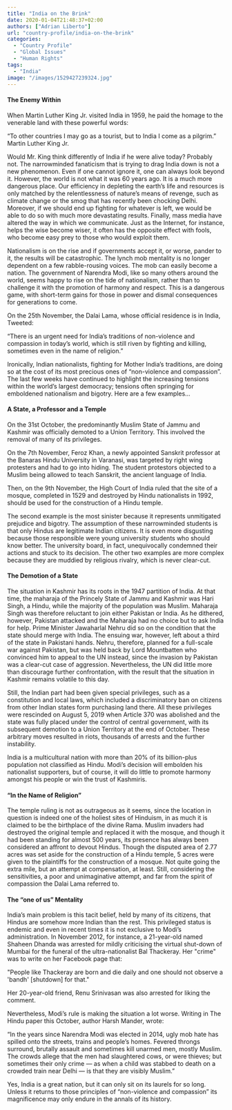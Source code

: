 ```yaml
---
title: "India on the Brink"
date: 2020-01-04T21:48:37+02:00
authors: ["Adrian Liberto"]
url: "country-profile/india-on-the-brink"
categories: 
  - "Country Profile"
  - "Global Issues"
  - "Human Rights"
tags: 
  - "India"
image: "/images/1529427239324.jpg"
---
```


#### **The Enemy Within**

When Martin Luther King Jr. visited India in 1959, he paid the homage to the venerable land with these powerful words:  

“To other countries I may go as a tourist, but to India I come as a pilgrim.” Martin Luther King Jr.

Would Mr. King think differently of India if he were alive today? Probably not. The narrowminded fanaticism that is trying to drag India down is not a new phenomenon. Even if one cannot ignore it, one can always look beyond it. However, the world is not what it was 60 years ago. It is a much more dangerous place. Our efficiency in depleting the earth’s life and resources is only matched by the relentlessness of nature’s means of revenge, such as climate change or the smog that has recently been chocking Delhi.  Moreover, if we should end up fighting for whatever is left, we would be able to do so with much more devastating results. Finally, mass media have altered the way in which we communicate. Just as the Internet, for instance, helps the wise become wiser, it often has the opposite effect with fools, who become easy prey to those who would exploit them.   

Nationalism is on the rise and if governments accept it, or worse, pander to it, the results will be catastrophic. The lynch mob mentality is no longer dependent on a few rabble-rousing voices. The mob can easily become a nation. The government of Narendra Modi, like so many others around the world, seems happy to rise on the tide of nationalism, rather than to challenge it with the promotion of harmony and respect. This is a dangerous game, with short-term gains for those in power and dismal consequences for generations to come.  

On the 25th November, the Dalai Lama, whose official residence is in India, Tweeted:   

“There is an urgent need for India’s traditions of non-violence and compassion in today’s world, which is still riven by fighting and killing, sometimes even in the name of religion.”  

Ironically, Indian nationalists, fighting for Mother India’s traditions, are doing so at the cost of its most precious ones of “non-violence and compassion”. The last few weeks have continued to highlight the increasing tensions within the world’s largest democracy; tensions often springing for emboldened nationalism and bigotry. Here are a few examples...  

#### **A State, a Professor and a Temple**

On the 31st October, the predominantly Muslim State of Jammu and Kashmir was officially demoted to a Union Territory. This involved the removal of many of its privileges.   

On the 7th November, Feroz Khan, a newly appointed Sanskrit professor at the Banaras Hindu University in Varanasi, was targeted by right wing protesters and had to go into hiding. The student protestors objected to a Muslim being allowed to teach Sanskrit, the ancient language of India.   

Then, on the 9th November, the High Court of India ruled that the site of a mosque, completed in 1529 and destroyed by Hindu nationalists in 1992, should be used for the construction of a Hindu temple.   

The second example is the most sinister because it represents unmitigated prejudice and bigotry. The assumption of these narrowminded students is that only Hindus are legitimate Indian citizens. It is even more disgusting because those responsible were young university students who should know better. The university board, in fact, unequivocally condemned their actions and stuck to its decision. The other two examples are more complex because they are muddied by religious rivalry, which is never clear-cut.   

#### **The Demotion of a State**

The situation in Kashmir has its roots in the 1947 partition of India. At that time, the maharaja of the Princely State of Jammu and Kashmir was Hari Singh, a Hindu, while the majority of the population was Muslim. Maharaja Singh was therefore reluctant to join either Pakistan or India. As he dithered, however, Pakistan attacked and the Maharaja had no choice but to ask India for help. Prime Minister Jawaharlal Nehru did so on the condition that the state should merge with India. The ensuing war, however, left about a third of the state in Pakistani hands. Nehru, therefore, planned for a full-scale war against Pakistan, but was held back by Lord Mountbatten who convinced him to appeal to the UN instead, since the invasion by Pakistan was a clear-cut case of aggression. Nevertheless, the UN did little more than discourage further confrontation, with the result that the situation in Kashmir remains volatile to this day.  

Still, the Indian part had been given special privileges, such as a constitution and local laws, which included a discriminatory ban on citizens from other Indian states form purchasing land there. All these privileges were rescinded on August 5, 2019 when Article 370 was abolished and the state was fully placed under the control of central government, with its subsequent demotion to a Union Territory at the end of October. These arbitrary moves resulted in riots, thousands of arrests and the further instability.   

India is a multicultural nation with more than 20% of its billion-plus population not classified as Hindu. Modi’s decision will embolden his nationalist supporters, but of course, it will do little to promote harmony amongst his people or win the trust of Kashmiris.  

#### **“In the Name of Religion”**

The temple ruling is not as outrageous as it seems, since the location in question is indeed one of the holiest sites of Hinduism, in as much it is claimed to be the birthplace of the divine Rama. Muslim invaders had destroyed the original temple and replaced it with the mosque, and though it had been standing for almost 500 years, its presence has always been considered an affront to devout Hindus. Though the disputed area of 2.77 acres was set aside for the construction of a Hindu temple, 5 acres were given to the plaintiffs for the construction of a mosque. Not quite going the extra mile, but an attempt at compensation, at least. Still, considering the sensitivities, a poor and unimaginative attempt, and far from the spirit of compassion the Dalai Lama referred to.   

#### **The “one of us” Mentality**

India’s main problem is this tacit belief, held by many of its citizens, that Hindus are somehow more Indian than the rest. This privileged status is endemic and even in recent times it is not exclusive to Modi’s administration. In November 2012, for instance, a 21-year-old named Shaheen Dhanda was arrested for mildly criticising the virtual shut-down of Mumbai for the funeral of the ultra-nationalist Bal Thackeray. Her "crime" was to write on her Facebook page that:

"People like Thackeray are born and die daily and one should not observe a 'bandh' \[shutdown\] for that."

Her 20-year-old friend, Renu Srinivasan was also arrested for liking the comment.

Nevertheless, Modi’s rule is making the situation a lot worse. Writing in The Hindu paper this October, author Harsh Mander, wrote:

“In the years since Narendra Modi was elected in 2014, ugly mob hate has spilled onto the streets, trains and people’s homes. Fevered throngs surround, brutally assault and sometimes kill unarmed men, mostly Muslim. The crowds allege that the men had slaughtered cows, or were thieves; but sometimes their only crime — as when a child was stabbed to death on a crowded train near Delhi — is that they are visibly Muslim.”

Yes, India is a great nation, but it can only sit on its laurels for so long. Unless it returns to those principles of “non-violence and compassion” its magnificence may only endure in the annals of its history.
